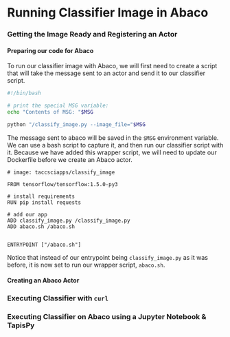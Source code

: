 # Running Classifier Image in Abaco

### Getting the Image Ready and Registering an Actor

#### Preparing our code for Abaco
To run our classifier image with Abaco, we will first need to create a script that will take the message sent to an actor and send it to our classifier script. 

```bash
#!/bin/bash

# print the special MSG variable:
echo "Contents of MSG: "$MSG

python "/classify_image.py --image_file="$MSG
```

The message sent to abaco will be saved in the `$MSG` environment variable. We can use a bash script to capture it, and then run our classifier script with it.
Because we have added this wrapper script, we will need to update our Dockerfile before we create an Abaco actor.

```
# image: taccsciapps/classify_image

FROM tensorflow/tensorflow:1.5.0-py3

# install requirements
RUN pip install requests

# add our app
ADD classify_image.py /classify_image.py
ADD abaco.sh /abaco.sh


ENTRYPOINT ["/abaco.sh"]
```


Notice that instead of our entrypoint being `classify_image.py` as it was before, it is now set to run our wrapper script, `abaco.sh`.

#### Creating an Abaco Actor

### Executing Classifier with `curl`

### Executing Classifier on Abaco using a Jupyter Notebook & TapisPy


